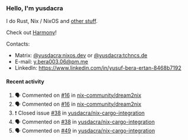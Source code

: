 ### Hello, I'm yusdacra

I do Rust, Nix / NixOS and [other stuff](https://yusdacra.gitlab.io/about).

Check out [Harmony](https://github.com/harmony-development)!

Contacts:
- Matrix: [@yusdacra:nixos.dev](https://matrix.to/#/@yusdacra:nixos.dev) or [@yusdacra:tchncs.de](https://matrix.to/#/@yusdacra:tchncs.de)
- E-mail: y.bera003.06@pm.me
- LinkedIn: https://www.linkedin.com/in/yusuf-bera-ertan-8468b7192

#### Recent activity

<!--START_SECTION:activity-->
1. 🗣 Commented on [#16](https://github.com/nix-community/dream2nix/issues/16) in [nix-community/dream2nix](https://github.com/nix-community/dream2nix)
2. 🗣 Commented on [#16](https://github.com/nix-community/dream2nix/issues/16) in [nix-community/dream2nix](https://github.com/nix-community/dream2nix)
3. ❗️ Closed issue [#38](https://github.com/yusdacra/nix-cargo-integration/issues/38) in [yusdacra/nix-cargo-integration](https://github.com/yusdacra/nix-cargo-integration)
4. 🗣 Commented on [#38](https://github.com/yusdacra/nix-cargo-integration/issues/38) in [yusdacra/nix-cargo-integration](https://github.com/yusdacra/nix-cargo-integration)
5. 🗣 Commented on [#49](https://github.com/yusdacra/nix-cargo-integration/issues/49) in [yusdacra/nix-cargo-integration](https://github.com/yusdacra/nix-cargo-integration)
<!--END_SECTION:activity-->
